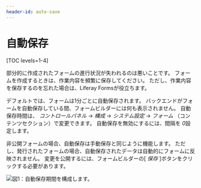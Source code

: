 ```yaml
---
header-id: auto-save
---
```


# 自動保存

[TOC levels=1-4]

部分的に作成されたフォームの進行状況が失われるのは悪いことです。 フォームを作成するときは、作業内容を頻繁に保存してください。 ただし、作業内容を保存するのを忘れた場合は、Liferay Formsが役立ちます。

デフォルトでは、フォームは1分ごとに自動保存されます。 バックエンドがフォームを自動保存している間、フォームビルダーには何も表示されません。 自動保存時間は、 *コントロールパネル* → *構成* → *システム設定* → *フォーム* （コンテンツセクション）で変更できます。 自動保存を無効にするには、間隔を *0*設定します。

非公開フォームの場合、自動保存は手動保存と同じように機能します。 ただし、発行されたフォームの場合、自動保存されたデータは自動的にフォームに反映されません。 変更を公開するには、フォームビルダーの[ *保存* ]ボタンをクリックする必要があります。

![図1：自動保存期間を構成します。](../../images/forms-autosave-interval.png)
